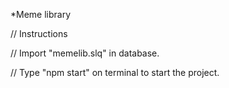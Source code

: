 *Meme library

// Instructions


// Import "memelib.slq" in database.

// Type "npm start" on terminal to start the project.

